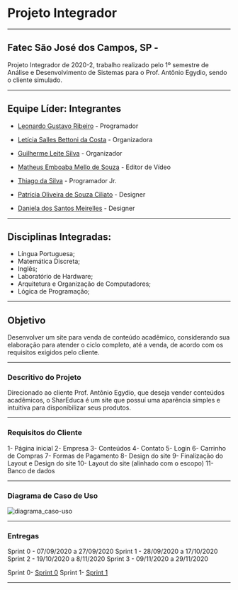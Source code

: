 # Projeto Integrador
----------------------------------------------------------------------------------------------------------------------------------------------------------
## Fatec São José dos Campos, SP - 
Projeto Integrador de 2020-2, trabalho realizado pelo 1º semestre de Análise e 
Desenvolvimento de Sistemas para o Prof. Antônio Egydio, sendo o cliente simulado.

----------------------------------------------------------------------------------------------------------------------------------------------------------
## Equipe Líder: Integrantes

- [Leonardo Gustavo Ribeiro](https://github.com/Leo0256) - Programador

- [Letícia Salles Bettoni da Costa](https://github.com/leticiasalles) - Organizadora

- [Guilherme Leite Silva](https://github.com/Glsilva) - Organizador

- [Matheus Emboaba Mello de Souza](https://github.com/MatheusEmboabaTeteu) - Editor de Vídeo

- [Thiago da Silva](https://github.com/Thiago-Thome) - Programador Jr.

- [Patrícia Oliveira de Souza Ciliato](https://github.com/Ppistache) - Designer

- [Daniela dos Santos Meirelles](https://github.com/DanielaMeirelles) - Designer

----------------------------------------------------------------------------------------------------------------------------------------------------------
## Disciplinas Integradas:
- Língua Portuguesa;
- Matemática Discreta;
- Inglês;
- Laboratório de Hardware;
- Arquitetura e Organização de Computadores;
- Lógica de Programação;

----------------------------------------------------------------------------------------------------------------------------------------------------------
## Objetivo
Desenvolver um site para venda de conteúdo acadêmico, considerando sua elaboração para atender o ciclo completo, até a venda, de acordo com os requisitos exigidos pelo cliente. 

----------------------------------------------------------------------------------------------------------------------------------------------------------
### Descritivo do Projeto
Direcionado ao cliente Prof. Antônio Egydio, que deseja vender conteúdos acadêmicos, o SharEduca é um site que possuí uma aparência simples e 
intuitiva para disponibilizar seus produtos. 

----------------------------------------------------------------------------------------------------------------------------------------------------------
### Requisitos do Cliente
1- Página inicial
2- Empresa
3- Conteúdos
4- Contato
5- Login
6- Carrinho de Compras
7- Formas de Pagamento
8- Design do site 
9- Finalização do Layout e Design do site 
10- Layout do site (alinhado com o escopo)
11- Banco de dados 

----------------------------------------------------------------------------------------------------------------------------------------------------------
### Diagrama de Caso de Uso
![diagrama_caso-uso](https://github.com/Leo0256/Equipe_Lider-Projeto_Integrador/blob/master/Projeto/Documentos/Imagens/Diagrama%20de%20Caso%20de%20Uso.png)

----------------------------------------------------------------------------------------------------------------------------------------------------------
### Entregas
Sprint 0 - 07/09/2020 a 27/09/2020
Sprint 1 - 28/09/2020 a 17/10/2020
Sprint 2 - 19/10/2020 a 8/11/2020
Sprint 3 - 09/11/2020 a 29/11/2020

 Sprint 0- <a href='https://github.com/Leo0256/Equipe_Lider-Projeto_Integrador/tree/master/Sprint%200'>Sprint 0</a>
 Sprint 1- <a href='https://github.com/Leo0256/Equipe_Lider-Projeto_Integrador/tree/master/Sprint%201'>Sprint 1</a>

----------------------------------------------------------------------------------------------------------------------------------------------------------

